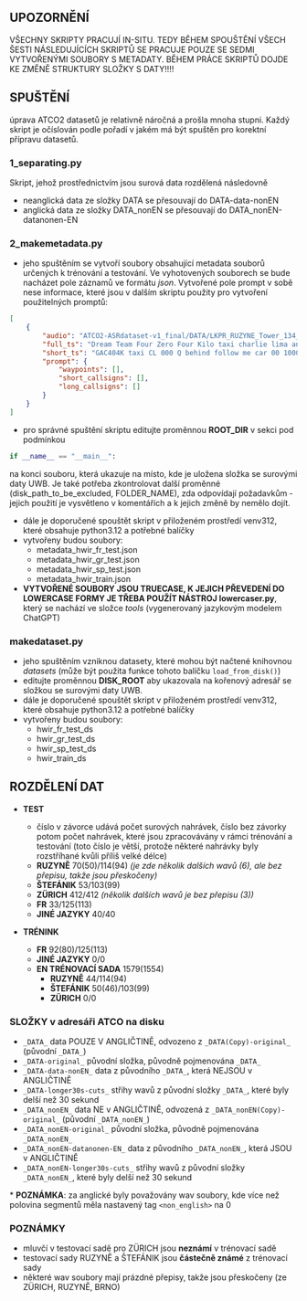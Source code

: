  

## UPOZORNĚNÍ

VŠECHNY SKRIPTY PRACUJÍ IN-SITU. TEDY BĚHEM SPOUŠTĚNÍ VŠECH ŠESTI NÁSLEDUJÍCÍCH SKRIPTŮ SE PRACUJE POUZE SE SEDMI VYTVOŘENÝMI SOUBORY S METADATY. BĚHEM PRÁCE SKRIPTŮ DOJDE KE ZMĚNĚ STRUKTURY SLOŽKY S DATY!!!!

## SPUŠTĚNÍ

úprava ATCO2 datasetů je relativně náročná a prošla mnoha stupni. Každý skript je očíslován podle pořadí v jakém má být spuštěn pro korektní přípravu datasetů.

### 1_separating.py

Skript, jehož prostřednictvím jsou surová data rozdělená následovně

-   neanglická data ze složky DATA se přesouvají do DATA-data-nonEN
-   anglická data ze složky DATA_nonEN se přesouvají do DATA_nonEN-datanonen-EN

### 2_makemetadata.py

-   jeho spuštěním se vytvoří soubory obsahující metadata souborů určených k trénování a testování. Ve vyhotovených souborech se bude nacházet pole záznamů ve formátu _json_. Vytvořené pole prompt v sobě nese informace, které jsou v dalším skriptu použity pro vytvoření použitelných promptů:

```json
[
	{
		"audio": "ATCO2-ASRdataset-v1_final/DATA/LKPR_RUZYNE_Tower_134_560MHz_20201026_143955.wav",
		"full_ts": "Dream Team Four Zero Four Kilo taxi charlie lima and quebec    behind follow me car    to stand Sierra three",
		"short_ts": "GAC404K taxi CL 000 Q behind follow me car 00 1000 S 3",
		"prompt": {
			"waypoints": [],
			"short_callsigns": [],
			"long_callsigns": []
		}
	}
]
```

-   pro správné spuštění skriptu editujte proměnnou **ROOT_DIR** v sekci pod podmínkou

```python
if __name__ == "__main__":
```

na konci souboru, která ukazuje na místo, kde je uložena složka se surovými daty UWB. Je také potřeba zkontrolovat další proměnné (disk_path_to_be_excluded, FOLDER_NAME), zda odpovídají požadavkům - jejich použití je vysvětleno v komentářích a k jejich změně by nemělo dojít.

-   dále je doporučené spouštět skript v přiloženém prostředí venv312, které obsahuje python3.12 a potřebné balíčky
-   vytvořeny budou soubory:
    -   metadata_hwir_fr_test.json
    -   metadata_hwir_gr_test.json
    -   metadata_hwir_sp_test.json
    -   metadata_hwir_train.json
-   **VYTVOŘENÉ SOUBORY JSOU TRUECASE, K JEJICH PŘEVEDENÍ DO LOWERCASE FORMY JE TŘEBA POUŽÍT NÁSTROJ lowercaser.py**, který se nachází ve složce _tools_ (vygenerovaný jazykovým modelem ChatGPT)

### makedataset.py

-   jeho spuštěním vzniknou datasety, které mohou být načtené knihovnou _datasets_ (může být použita funkce tohoto balíčku `load_from_disk()`)
-   editujte proměnnou **DISK_ROOT** aby ukazovala na kořenový adresář se složkou se surovými daty UWB.
-   dále je doporučené spouštět skript v přiloženém prostředí venv312, které obsahuje python3.12 a potřebné balíčky
-   vytvořeny budou soubory:
    -   hwir_fr_test_ds
    -   hwir_gr_test_ds
    -   hwir_sp_test_ds
    -   hwir_train_ds

## ROZDĚLENÍ DAT

-   **TEST**

    -   číslo v závorce udává počet surových nahrávek, číslo bez závorky potom počet nahrávek, které jsou zpracovávány v rámci trénování a testování (toto číslo je větší, protože některé nahrávky byly rozstříhané kvůli příliš velké délce)
    -   **RUZYNĚ** 70(50)/114(94) _(je zde několik dalších wavů (6), ale bez přepisu, takže jsou přeskočeny)_
    -   **ŠTEFÁNIK** 53/103(99)
    -   **ZÜRICH** 412/412 _(několik dalších wavů je bez přepisu (3))_
    -   **FR** 33/125(113)
    -   **JINÉ JAZYKY** 40/40

-   **TRÉNINK**
    -   **FR** 92(80)/125(113)
    -   **JINÉ JAZYKY** 0/0
    -   **EN TRÉNOVACÍ SADA** 1579(1554)
        -   **RUZYNĚ** 44/114(94)
        -   **ŠTEFÁNIK** 50(46)/103(99)
        -   **ZÜRICH** 0/0

### SLOŽKY v adresáři ATCO na disku

-   `_DATA_` data POUZE V ANGLIČTINĚ, odvozeno z `_DATA(Copy)-original_` (původní `_DATA_`)
-   `_DATA-original_` původní složka, původně pojmenována `_DATA_`
-   `_DATA-data-nonEN_` data z původního `_DATA_`, která NEJSOU v ANGLIČTINĚ
-   `_DATA-longer30s-cuts_` střihy wavů z původní složky `_DATA_`, které byly delší než 30 sekund
-   `_DATA_nonEN_` data NE v ANGLIČTINĚ, odvozená z `_DATA_nonEN(Copy)-original_` (původní `_DATA_nonEN_`)
-   `_DATA_nonEN-original_` původní složka, původně pojmenována `_DATA_nonEN_`
-   `_DATA_nonEN-datanonen-EN_` data z původního `_DATA_nonEN_`, která JSOU v ANGLIČTINĚ
-   `_DATA_nonEN-longer30s-cuts_` střihy wavů z původní složky `_DATA_nonEN_`, které byly delší než 30 sekund

\* **POZNÁMKA**: za anglické byly považovány wav soubory, kde více než polovina segmentů měla nastavený tag `<non_english>` na 0

### POZNÁMKY

-   mluvčí v testovací sadě pro ZÜRICH jsou **neznámí** v trénovací sadě
-   testovací sady RUZYNĚ a ŠTEFÁNIK jsou **částečně známé** z trénovací sady
-   některé wav soubory mají prázdné přepisy, takže jsou přeskočeny (ze ZÜRICH, RUZYNĚ, BRNO)

